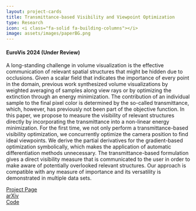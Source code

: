 ```yaml
---
layout: project-cards
title: Transmittance-based Visibility and Viewpoint Optimization
type: Research
icon: <i class="fa-solid fa-building-columns"></i>
image: assets/images/paperBG.png
---
```


#### **EuroVis 2024 (Under Review)**

A long-standing challenge in volume visualization is the effective communication of relevant spatial structures that might be hidden due to occlusions. Given a scalar field that indicates the importance of every point in the domain, previous work synthesized volume visualizations by weighted averaging of samples along view rays or by optimizing the extinction through an energy minimization. The contribution of an individual sample to the final pixel color is determined by the so-called transmittance, which, however, has previously not been part of the objective function. In this paper, we propose to measure the visibility of relevant structures directly by incorporating the transmittance into a non-linear energy minimization. For the first time, we not only perform a transmittance-based visibility optimization, we concurrently optimize the camera position to find ideal viewpoints. We derive the partial derivatives for the gradient-based optimization symbolically, which makes the application of automatic differentiation methods unnecessary. The transmittance-based formulation gives a direct visibility measure that is communicated to the user in order to make aware of potentially overlooked relevant structures. Our approach is compatible with any measure of importance and its versatility is demonstrated in multiple data sets.

[Project Page]('')\
[arXiv]('')\
[Code]('')
